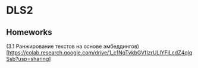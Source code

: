 # DLS2

## Homeworks 
(3.1 Ранжирование текстов на основе эмбеддингов)[https://colab.research.google.com/drive/1_c1NqTvkbGVfIzrULIYFiLcdZ4qlqSsb?usp=sharing]
